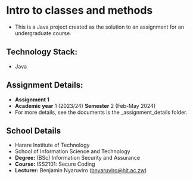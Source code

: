 # Intro to classes and methods

* This is a Java project created as the solution to an assignment for an undergraduate course.

## Technology Stack:

* Java

## Assignment Details:

* **Assignment 1**
* **Academic year** 1 (2023/24) **Semester** 2 (Feb-May 2024)
* For more details, see the documents is the _assignment_details folder.

## School Details

* Harare Institute of Technology
* School of Information Science and Technology
* **Degree:** (BSc) Information Security and Assurance
* **Course:** ISS2101: Secure Coding
* **Lecturer:** Benjamin Nyaruviro (bnyaruviro@hit.ac.zw)
